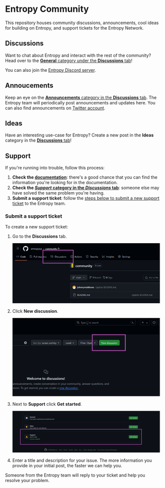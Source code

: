 # Entropy Community

This repository houses community discussions, announcements, cool ideas for building on Entropy, and support tickets for the Entropy Network.

## Discussions

Want to chat about Entropy and interact with the rest of the community? Head over to the [**General** category under the **Discussions** tab](https://github.com/entropyxyz/community/discussions/categories/general)!

You can also join the [Entropy Discord server](https://discord.gg/H32pB3Ef).

## Annoucements

Keep an eye on the [**Announcements** category in the **Discussions** tab](https://github.com/entropyxyz/community/discussions/categories/announcements). The Entropy team will periodically post announcements and updates here. You can also find announcements on [Twitter account](x.com/entropydotxyz).

## Ideas

Have an interesting use-case for Entropy? Create a new post in the **Ideas** category in the [**Discussions** tab](https://github.com/entropyxyz/community/discussions/categories/ideas)!

## Support

If you're running into trouble, follow this process:

1. **Check the [documentation](docs.entropy.xyz)**: there's a good chance that you can find the information you're looking for in the documentation.
2. **Check the [_Support_ category in the _Discussions_ tab](https://github.com/entropyxyz/community/discussions/categories/support)**: someone else may have solved the same problem you're having.
3. **Submit a support ticket**: follow the [steps below to submit a new support ticket](#submit-a-support-ticket) to the Entropy team.

### Submit a support ticket

To create a new support ticket:

1. Go to the **Discussions** tab.

   ![](./images/select-discussion-tab.png)

1. Click **New discussion**.

   ![](./images/click-new-discussion.png)

1. Next to **Support** click **Get started**.

   ![](./images/click-get-started.png)

1. Enter a title and description for your issue. The more information you provide in your initial post, the faster we can help you.

Someone from the Entropy team will reply to your ticket and help you resolve your problem.
